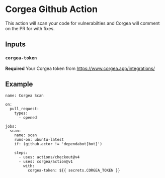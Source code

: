 # Corgea Github Action
This action will scan your code for vulnerabilties and Corgea will comment on the PR for with fixes.

## Inputs
### `corgea-token`
**Required** Your Corgea token from https://www.corgea.app/integrations/ 


## Example
```
name: Corgea Scan

on: 
  pull_request:
    types:
      - opened

jobs:
  scan:
    name: scan
    runs-on: ubuntu-latest
    if: (github.actor != 'dependabot[bot]')

    steps:
      - uses: actions/checkout@v4
      - uses: corgea/action@v1
        with:
          corgea-token: ${{ secrets.CORGEA_TOKEN }}
```
